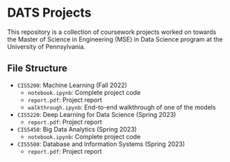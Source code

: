 # DATS Projects
This repository is a collection of coursework projects worked on towards the Master of Science in Engineering (MSE) in Data Science program at the University of Pennsylvania.

## File Structure
- `CIS5200`: Machine Learning (Fall 2022)
    - `notebook.ipynb`: Complete project code
    - `report.pdf`: Project report
    - `walkthrough.ipynb`: End-to-end walkthrough of one of the models
- `CIS5220`: Deep Learning for Data Science (Spring 2023)
    - `report.pdf`: Project report
- `CIS5450`: Big Data Analytics (Spring 2023)
    - `notebook.ipynb`: Complete project code
- `CIS5500`: Database and Information Systems (Spring 2023)
    - `report.pdf`: Project report